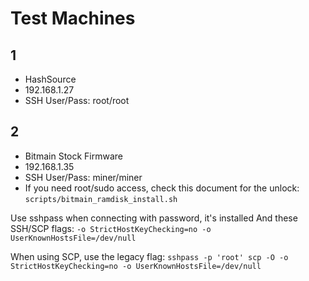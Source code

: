 # Test Machines

## 1

- HashSource
- 192.168.1.27
- SSH User/Pass: root/root

## 2

- Bitmain Stock Firmware
- 192.168.1.35
- SSH User/Pass: miner/miner
- If you need root/sudo access, check this document for the unlock: `scripts/bitmain_ramdisk_install.sh`

Use sshpass when connecting with password, it's installed
And these SSH/SCP flags: `-o StrictHostKeyChecking=no -o UserKnownHostsFile=/dev/null`

When using SCP, use the legacy flag:
`sshpass -p 'root' scp -O -o StrictHostKeyChecking=no -o UserKnownHostsFile=/dev/null`
